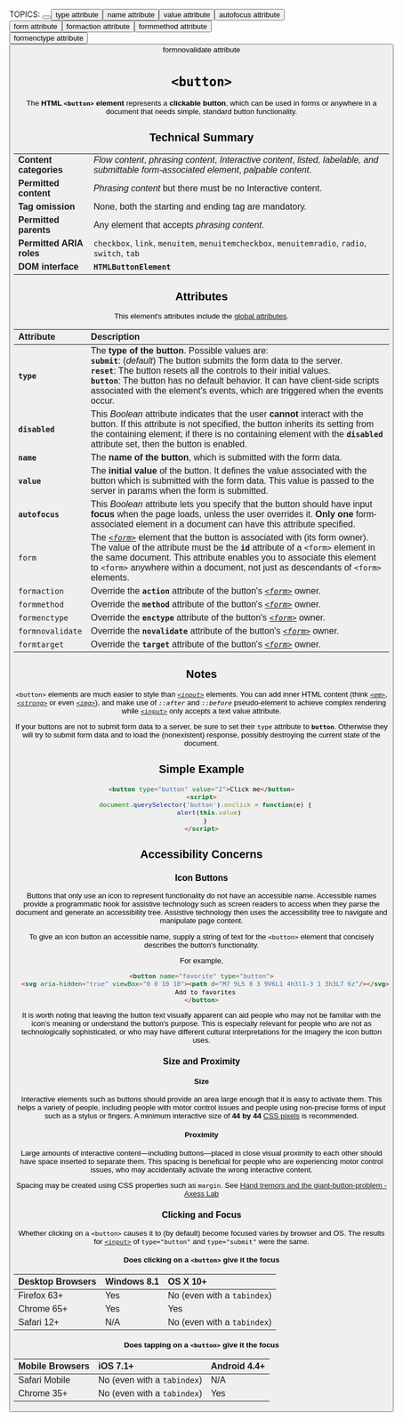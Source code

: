 TOPICS: <button>
        <button> type attribute
        <button> name attribute
        <button> value attribute
        <button> autofocus attribute
        <button> form attribute
        <button> formaction attribute
        <button> formmethod attribute
        <button> formenctype attribute
        <button> formnovalidate attribute

# `<button>`

The **HTML `<button>` element** represents a **clickable button**, which can be used in forms or anywhere
in a document that needs simple, standard button functionality.

## Technical Summary

|  |  |
| :-- | :-- |
| **Content categories** | *Flow content*, *phrasing content*, *Interactive content*, *listed, labelable, and submittable form-associated element*, *palpable content*. |
| **Permitted content** | *Phrasing content* but there must be no Interactive content. |
| **Tag omission** | None, both the starting and ending tag are mandatory.|
| **Permitted parents** | Any element that accepts *phrasing content*. |
| **Permitted ARIA roles** | `checkbox`, `link`, `menuitem`, `menuitemcheckbox`, `menuitemradio`, `radio`, `switch`, `tab` |
| **DOM interface** | **`HTMLButtonElement`** |

## Attributes

This element's attributes include the [global attributes](/en/webfrontend/HTML_Global_Attributes).

| Attribute | Description |
| :-- | :-- |
| **`type`** | The **type of the button**. Possible values are:<br>**`submit`**:  (*default*) The button submits the form data to the server.<br>**`reset`**: The button resets all the controls to their initial values.<br>**`button`**: The button has no default behavior. It can have client-side scripts associated with the element's events, which are triggered when the events occur. |
| **`disabled`** |This *Boolean* attribute indicates that the user **cannot** interact with the button. If this attribute is not specified, the button inherits its setting from the containing element; if there is no containing element with the **`disabled`** attribute set, then the button is enabled. |
| **`name`** | The **name of the button**, which is submitted with the form data. |
| **`value`** | The **initial value** of the button. It defines the value associated with the button which is submitted with the form data. This value is passed to the server in params when the form is submitted. |
| **`autofocus`** | This *Boolean* attribute lets you specify that the button should have input **focus** when the page loads, unless the user overrides it. **Only one** form-associated element in a document can have this attribute specified. |
| `form` | The *[`<form>`](/en/webfrontend/<form>)* element that the button is associated with (its form owner). The value of the attribute must be the **`id`** attribute of a `<form>` element in the same document. This attribute enables you to associate this element to `<form>` anywhere within a document, not just as descendants of `<form>` elements. |
| `formaction` | Override the **`action`** attribute of the button's *[`<form>`](/en/webfrontend/<form>)* owner. |
| `formmethod` | Override the **`method`** attribute of the button's *[`<form>`](/en/webfrontend/<form>)* owner. |
| `formenctype` | Override the **`enctype`** attribute of the button's *[`<form>`](/en/webfrontend/<form>)* owner. |
| `formnovalidate` | Override the **`novalidate`** attribute of the button's *[`<form>`](/en/webfrontend/<form>)* owner. |
| `formtarget` | Override the **`target`** attribute of the button's *[`<form>`](/en/webfrontend/<form>)* owner. |

## Notes

`<button>` elements are much easier to style than *[`<input>`](/en/webfrontend/<input>)* elements.
You can add inner HTML content (think *[`<em>`](/en/webfrontend/<em>)*, *[`<strong>`](/en/webfrontend/<strong>)*
or even *[`<img>`](/en/webfrontend/<img>)*), and make use of *`::after`* and *`::before`* pseudo-element
to achieve complex rendering while [`<input>`](/en/webfrontend/<input>) only accepts a text value attribute.

If your buttons are not to submit form data to a server, be sure to set their `type` attribute to **`button`**.
Otherwise they will try to submit form data and to load the (nonexistent) response, possibly
destroying the current state of the document.

## Simple Example

```html
<button type="button" value="2">Click me</button>
<script>
  document.querySelector('button').onclick = function(e) {
    alert(this.value)
  }
</script>
```

## Accessibility Concerns

### Icon Buttons

Buttons that only use an icon to represent functionality do not have an accessible name. Accessible
names provide a programmatic hook for assistive technology such as screen readers to access when
they parse the document and generate an accessibility tree. Assistive technology then uses the
accessibility tree to navigate and manipulate page content.

To give an icon button an accessible name, supply a string of text for the `<button>` element that
concisely describes the button's functionality.

For example,

```html
<button name="favorite" type="button">
  <svg aria-hidden="true" viewBox="0 0 10 10"><path d="M7 9L5 8 3 9V6L1 4h3l1-3 1 3h3L7 6z"/></svg>
  Add to favorites
</button>
```

It is worth noting that leaving the button text visually apparent can aid people who may not
be familiar with the icon's meaning or understand the button's purpose. This is especially relevant
for people who are not as technologically sophisticated, or who may have different cultural
interpretations for the imagery the icon button uses.

### Size and Proximity

#### Size

Interactive elements such as buttons should provide an area large enough that it is easy to activate
them. This helps a variety of people, including people with motor control issues and people using
non-precise forms of input such as a stylus or fingers. A minimum interactive size of **44 by 44**
[CSS pixels](https://www.w3.org/TR/WCAG21/#dfn-css-pixels) is recommended.

#### Proximity

Large amounts of interactive content—including buttons—placed in close visual proximity to each other
should have space inserted to separate them. This spacing is beneficial for people who are
experiencing motor control issues, who may accidentally activate the wrong interactive content.

Spacing may be created using CSS properties such as `margin`.
See [Hand tremors and the giant-button-problem - Axess Lab](https://axesslab.com/hand-tremors/)

### Clicking and Focus

Whether clicking on a `<button>` causes it to (by default) become focused varies by browser and OS.
The results for [`<input>`](/en/webfrontend/<input>) of `type="button"` and `type="submit"` were
the same.

#### Does clicking on a `<button>` give it the focus

| Desktop Browsers | Windows 8.1 | OS X 10+ |
| :-- | :-- | :-- |
| Firefox 63+ | Yes | No (even with a `tabindex`) |
| Chrome 65+ | Yes | Yes |
| Safari 12+ | N/A | No (even with a `tabindex`) |

#### Does tapping on a `<button>` give it the focus

| Mobile Browsers | iOS 7.1+ | Android 4.4+ |
| :-- | :-- | :-- |
| Safari Mobile | No (even with a `tabindex`) | N/A |
| Chrome 35+ | No (even with a `tabindex`) | Yes |
